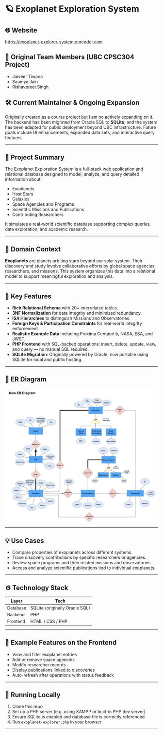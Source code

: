 # 🪐 Exoplanet Exploration System

## 🌐 Website  

https://exoplanet-explorer-system.onrender.com

## 👥 Original Team Members (UBC CPSC304 Project)
- Jaiveer Tiwana
- Saumya Jain  
- Rishavpreet Singh  

## 🛠️ Current Maintainer & Ongoing Expansion  
Originally created as a course project but I am no actively expanding on it. The backend has been migrated from Oracle SQL to **SQLite**, and the system has been adapted for public deployment beyond UBC infrastructure. Future goals include UI enhancements, expanded data sets, and interactive query features.

---

## 🚀 Project Summary

The Exoplanet Exploration System is a full-stack web application and relational database designed to model, analyze, and query detailed information about:

- Exoplanets  
- Host Stars  
- Galaxies  
- Space Agencies and Programs  
- Scientific Missions and Publications  
- Contributing Researchers

It simulates a real-world scientific database supporting complex queries, data exploration, and academic research.

---

## 🔭 Domain Context

**Exoplanets** are planets orbiting stars beyond our solar system. Their discovery and study involve collaborative efforts by global space agencies, researchers, and missions. This system organizes this data into a relational model to support meaningful exploration and analysis.

---

## 🧩 Key Features

- **Rich Relational Schema** with 20+ interrelated tables.
- **3NF Normalization** for data integrity and minimized redundancy.
- **ISA Hierarchies** to distinguish Missions and Observatories.
- **Foreign Keys & Participation Constraints** for real-world integrity enforcement.
- **Realistic Example Data** including Proxima Centauri b, NASA, ESA, and JWST.
- **PHP Frontend** with SQL-backed operations: insert, delete, update, view, and query — no manual SQL required.
- **SQLite Migration**: Originally powered by Oracle, now portable using SQLite for local and public hosting.

---

## 🧬 ER Diagram

<p align="center">
  <img src="ER-diagram.png" alt="ER Diagram" width="700"/>
</p>

---

## 💡 Use Cases

- Compare properties of exoplanets across different systems.
- Trace discovery contributions by specific researchers or agencies.
- Review space programs and their related missions and observatories.
- Access and analyze scientific publications tied to individual exoplanets.

---

## ⚙️ Technology Stack

| Layer      | Tech               |
|------------|--------------------|
| Database   | SQLite (originally Oracle SQL) |
| Backend    | PHP                |
| Frontend   | HTML / CSS / PHP   |

---

## 🧪 Example Features on the Frontend

- View and filter exoplanet entries
- Add or remove space agencies
- Modify researcher records
- Display publications linked to discoveries
- Auto-refresh after operations with status feedback

---

## 📂 Running Locally

1. Clone this repo  
2. Set up a PHP server (e.g. using XAMPP or built-in PHP dev server)  
3. Ensure SQLite is enabled and database file is correctly referenced  
4. Run `exoplanet-explorer.php` in your browser  

---

